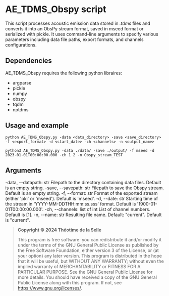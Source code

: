 # AE_TDMS_Obspy script

This script processes acoustic emission data stored in _.tdms_ files and converts it into an ObsPy stream format, saved in mseed format or serialized with pickle. It uses command-line arguments to specify various parameters including data file paths, export formats, and channels configurations.

## Dependencies

AE_TDMS_Obspy requires the following python libraires: 
 - argparse
- pickle
- numpy
- obspy
- tqdm
- nptdms

## Usage and example

    python AE_TDMS_Obspy.py -data <data_directory> -save <save_directory> -f <export_format> -d <start_date> -ch <channels> -n <output_name>
  
    python3 AE_TDMS_Obspy.py -data ./data/ -save ./output/ -f mseed -d 2023-01-01T00:00:00.000 -ch 1 2 -n Obspy_stream_TEST

## Arguments
 -data, --datapath: str
        Filepath to the directory containing data files. Default is an empty string.
    -save, --savepath: str
        Filepath to save the Obspy stream. Default is an empty string.
    -f, --format: str
        Format of the exported stream (either 'pkl' or 'mseed'). Default is 'mseed'.
    -d, --date: str
        Starting time of the stream in 'YYYY-MM-DDTHH:mm:ss.sss' format. Default is '1900-01-01T00:00:00.000'.
    -ch, --channels: list of int
        List of channel numbers. Default is [1].
    -n, --name: str
    	Resulting file name. Default: "current". Default is "current".


> __Copyright ©️ 2024 Théotime de la Selle__
>
> This program is free software: you can redistribute it and/or modify
it under the terms of the GNU General Public License as published by
the Free Software Foundation, either version 3 of the License, or
(at your option) any later version.
> This program is distributed in the hope that it will be useful,
but WITHOUT ANY WARRANTY; without even the implied warranty of
MERCHANTABILITY or FITNESS FOR A PARTICULAR PURPOSE.  See the
GNU General Public License for more details.
> You should have received a copy of the GNU General Public License
along with this program. If not, see <https://www.gnu.org/licenses/>.
